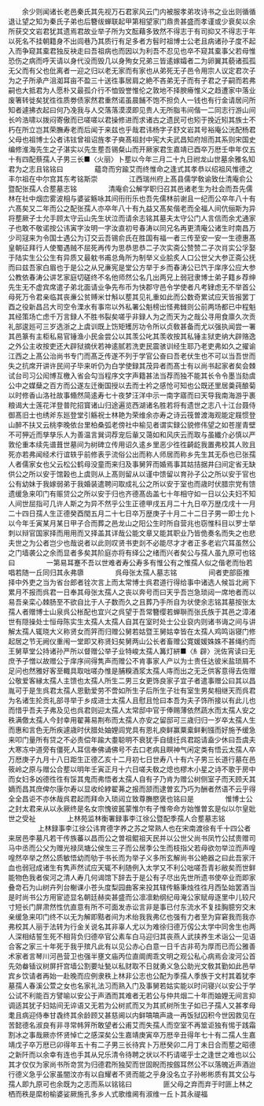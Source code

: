 <!-- { "loadSidebar": true } -->
　　余少则闻诸长老邑秦氏其先视万石君家风云门内被服孝弟攻诗书之业出则循循退让望之知为秦氏子弟也后簪绂蝉联起甲第相望家门鼎贵甚盛而孝谨或少衰矣以余所获交文岩君犹其遗焉君故业举子所为文酝藉多致然不得志于有司抑又不得志于年以死名不挂朝籍身不出闾巷乃其质行有足多者方髫时祖博士公老且病诸孙子度不起入而争窥其槖君独反袂走曰吾祖病也而因以为利吾不忍见也卒不窥其槖事父若母惟恐伤之病而呼天请以身代没而毁几以身殉女兄弟三皆逺嫁孀者二为卵翼其藐诸孤孤无父而有父也仳离者一迎之归以老无家而有家也从弟死无子邑令用宗人议定君次子为之子所承产沮洳耳亩不盈三十送徃事居肩之絶不吝弟无子而有子君之子嗣而若弗嗣也大抵君为人愿朴又最孤介行不恤毁誉惟伦之敦地不择腴瘠惟义之趋遭家中落业废箸转徙矣犹徃徃质劵债家然君重然诺虽晨餔不饱不担负人一钱也有行金请居问所知者遽拂衣起曰何乃凂我与人交落落漠漠即见贵人无所脂韦间偕一二同志行游山间长吟浩啸以拨闷寄傲而已嗟嗟以君操修进而求诸古之遗民可也矧于挽近矧其族士不朽在所立岂其荣膴寿老而后闻于来兹也乎哉君讳杨字子舒文岩其号裕庵公洸配杨君父母也祖博士公者讳铉曾祖诏旌孝子奭髙祖封中宪大夫武昌知府旭而其系则宋国史编修淮海先生之子湛实以先生塟吾锡粲山而开厥家君生嘉靖已酉卒万厯壬申年仅五十有四配蔡孺人子男三长■〈火丽〉卜塟以今年三月二十九日祔龙山世墓余雅名知君为之志且铭铭曰
　　
　　藴竒而穷踰艾而终惟命之逢式其孝恭以绍祖风惟德之丰尔祖在中尔宫其东考铭斯崇
　　
　　江西瑞州府上髙县儒学敎谕致仕清庵俞公暨配张孺人合塟墓志铭
　　
　　清庵俞公解学职归召其邑诸老生为社会而吾先儒林在社中烟峦雾波相与婆娑觞咏其间衎衎乐也吾先儒林前谢且一纪而公卒年八十有六髙矣又二年而公之配张孺人亦卒年八十有九益又髙矣偕老而全福人间伉俪斯为异将塟厥子士允手顾太守云山先生状泣而请余志铭其墓夫太守公门人言信而余尤通家子也敢不敬诺按公讳寅字汝明一字汝直初号春涛以同兄名再更清庵公诸生时南昌万少司冦来为令国士遇公为订交云吾锡俞氏在胜国有福一者三传至安一安一生德惠髙皇朝征拜行人使蜀遇贼不屈死再传为思恭思恭二子次实斋公赞赞二子次肖实公孚娶于陆实生公公生有异质又最躭书甫总角所为制举义业脍炙人口公世父大参正斋公抚而曰兹吾家白眉也于是公之从兄亷宪是堂公方举于乡而春涛公已饩于庠序公应大参公教依春涛公讲艺家庭切磋终不名他师然公名几出两兄上弱冠隶博士弟子籍乡荐绅先生无不虚宾席遣子弟北面请业争先布币为快郡守邑令学使者凡考肄虑无不举首公母死万令君亲临其丧亷公贫赙米廿斛以塟其见礼重如此而公数奇累试应天皆报罢丁酉之役新昌吕大司空令溧水有事帘以外私署公魁榜出怪弗雠则公前两场都已中程魁其经策场亡虑千万言録人不胜书裂矣嗟乎非録人为之而天为之哉公寻用食廪久次贡礼部逡廵可三岁选浙之上虞训既上饬矩矱厉功令所以贞敎甚备而尤以强执闻尝一署其邑篆有主柜私易官锤渔小民金尝公以其羡公叱其羡收按其私锤主狱吏纳大辟赂逸之外公主收按吏还大辟狱摘伏若神逺腻若洗吏民震骇训经生耶乃老吏弗如久之擢谕江西之上髙公治尚书专门而髙乏传遂不列于学官公奋曰吾老伏生也不可以当吾世而失之抗席开讲许民间子毕来听仍为白学使録其茂异者而髙士有以尚书起家者矣会棘试台司习公闳博互檄入省会勾当程序文字声籍甚法当荐而独不能其长令令墨当劾虞公中之媒蘖之百方而公遂左迁衡国授以去而士衿之感怆可知也公既还里居羮莼酿菊以时修香山洛社故事翛然简逺寿七十夜梦汪洋中示一南字寤而曰天导我南海游乎裹粮谒大士莲花洋登普陀招寳诸山归途遍览西湖诸名胜若将有遗世之志八十江台聂侍御髙旧士也绣斧东廵登堂引觞祝士林艳为荣维余亦寿之诗云筏曽渡海观能定屐惯登山醉不扶又云桃李晚依台里柏桑弧老傍社中榆见者谓实録公貌修伟望之如苍崖青壁不可狎近而孳孳乐人为善温言巽词荐宠后軰又蔼如和风庆云而取与虽纎介必慎以严敦伦重本续先谱葺世墓间为树碑立传用诏久逺乡里恶少徃徃齮龁我置弗校其人败且死亦若弗闻经术行谊轶乎前修表乎流俗公出而称人师居而称乡先生其无忝也已张孺人者儒家女也父云松公鹤母没童而来归及事舅笄而婚焉事其姑拮据井臼间定省无缺供公之所以安于馆榖也上虞则从上髙则留从以谨中馈留以育孙子公之所以安于官也公有幼妹于我嫁弱弟于我婚装遣聘问取成礼公之所以安于室也而歳时伏腊宗党有馈遗缓急来叩门有赈贷公之所以安于归也齐德髙齿盖七十年相守如一日以公夫妇不知人间世屈指可几许人斯之为异不然乎公生正德甲戌五月二十九日卒万歴戊戌十一月二十四日孺人生正德癸酉閠五月二十七日卒万歴庚子十月二十二日子男一即士允卜以今年壬寅某月某日甲子合而葬之邑龙山之阳公生时所自营兆也窃惟科目以罗士举刺以辩官国家择而用用而又择盖其详哉公能文章又能其职业乃皆佹奏名而失之也悲夫世之为公者岂少也哉说者以此则叹贤书吏剡不必能尽才才者正多老岩穴耳虽然公之门墙袭公之余而显者多矣其阶庭亦将有绎公之绪而兴者矣公与孺人虽九原可也铭曰
　　
　　一第易耳蹇不吾以世难者寿公寿多有惟公有之惟孺人似之偕老而怡若唱若随一丘同归其永弗隳
　　
　　呉母张太孺人墓志铭
　　
　　间者吏部臣推择中外吏之当为省台郎者铨次言上而太常博士呉君道行得给事中诸选人候旨北阙下累月不报而呉君一日奉其母张太孺人之丧以奔号而曰天乎吾岂急琐闼一席地者而以易吾亲栾心棘肠至不欲自比于人子数而久之且葬乃手所自为状使余志铭其墓按张太孺人者赠博士山泉呉公枨配也宜兴之呉望于吾常簪缨若蝉聨而张氏族于其邑之漳渚世有隠操处士恒母陈实生太孺人太孺人自其在室时处士公业裒内则诸书诲之间与讲解太孺人辄晓大义称贤女而笄而归赠公舅若姑暨王舅姑幸皆在太孺人鸡鸣诣寝门修起居之节无阙仪重闱一堂即又称贤妇矣舅两山公长者畜赠公寛媛媛姝姝不甚绳约而王舅草堂公持诸孙严所以督赠公举子业特峻太孺人篝灯絣■〈糹辟〉洸佐宵读曰无庶予子憎以故赠公于庠序间得隽声而赠公不肯事家人产以为士贵任达彼米盐琐屑不足问也然雅好客至輙具取咄嗟办惟是脯糗酒浆太孺人庤而出之无乏供客意得去佐赠公敬爱客縁太孺人主馈也太孺人所生二男三女更饰良家子宜子者遣事赠公曰其以昌胤可于是生呉君太孺人恩勤爱劳不啻如所生子后所生子壮有室生男矣相继天而呉君为名诸生抡贡礼部寻举于乡成进士太孺人且慰且怆曰本吾为夫子饰所接以有此儿也而惜乎吾夫子弗及见也呉君则迎太孺人太常邸中官于俸赐薄依然蔬水而太孺人安之秩满儌太孺人今封幸用翟茀易荆布而太孺人亦安之留邸可三歳归归一岁卒太孺人生而惠和言色无所疾遽歳时伏腊处妯娌闾党具有恩礼庾鲜赢粟槖鲜剰镪而好施予缓急来叩门量所有贷之不必责偿年踰大耋聪明不衰犹手自缝纴呉君跽请盍少休曰吾虞夫大寒冻中道旁有僵死人耳信奉佛诵佛号不去口老病且瞑神气闲定类有悟云太孺人卒万厯庚子九月十八日距生正德乙亥十二月初七日世寿八十有六子男三长道行墓在邑筱岭之原与赠公合塟以明年壬寅正月十六日嗟夫敎之熄也樛木小星之诗不歌于房中而女妇多凶德徃徃有馁其鬼而弗悟者太孺人自有子乃肯为赠公树侧室子而天顾夭其嫡而昌其庶俾尔康尔寿以显收纶綍翟茀之报而颔而逮曽玄乃巧为酬者然语不云乎得全全昌讵不亦休哉呉君起而拜命入琐闼立致尊膴愍褒也铭曰是
　　
　　惟博士公之封太君来从以永厥终是名女宗愧彼嚚蒙惟尔有子惟帝命方始惟曽玄是似以尔皇妣世之受祉
　　
　　上林苑监林衡署録事李江徐公暨配季孺人合塟墓志铭
　　
　　上林録事李江徐公讳育德字养之苏之常熟人也在宋南渡徐有千十四公者来居邑李墓凡若干传族蕃以昌而公之曽祖鲲祖天民并以公世父尚书凤竹公拭贵赠司马中丞而公父为赠光禄凤塘公侯生三子而公居季公生而枝指父若母欲勿举泣而声喤喤然卒举之然公质敏悟幼而劬于书长而为举子义多所玄解尚书公絶器之曰此吾家汗血也弱冠成诸生有隽声然试应天辄不利随例入太学又不利公咄嗟吾青衫敝矣而世鲜能物色我者俟河之清人寿几何谒馆下辞去于是公有子尽出先世所遗书使卒业而即家叠竒石为山树卉列台榭课小苍头度梨园曲客来投其辖传觞秉烛徃徃月西坠始罢酒当是时尚书公方用宦迹显名朝廷赫奕甚盛而公凛凛勅纲纪毋淹公家赋毋逐里中儿较尺寸短长门屏肃然性伉直意有所不可面发赤讼言非是事已付东流水不复挂胸臆穷交末亲缓急来叩门终不以无为解即黠者间为术绐我我弗亿也强有力者至为穽窘我而我亦弗校其人丽于法转为行金关说名其非辜人尤以为难徐归德万仭公太学中同舍生也两人深相结誓生死不相背负归德卒官公素车白马迎归其丧燕人武挟养生术诣公一见语合客之家三十年死于我乎殡凡此有以见公赤心白意一日千古非苟为厚而已而公雅善术家者言琴川河邑营卫也强半壅文庙丙位直阛阓乖文明之观公私心病焉会浚河公首先効畚锸议树屏扞宫墙公割要址甃以私财取不日就勇义急公助光文敎其勤如此邑举宾乡饮请者再始一赴晚而应例隶秩上林非公志也公配为季孺人季族于文村其着犹李墓孺人春溪公萱之女也名家礼法习而熟入门及事舅若姑实能以时问寝兴以安公于学公试不利能百方譬喻以安公于声酒而其难者无若公与仲共烟二十年而妯娌无间言抑调适其犹子妇姑间无谇语又无若为公树贰而又为其贰树所生子如已子孺人又甚孝母耄且病迎侍奉甘毳终其余龄顾又甚慈阃以内鲜嗃嗃声歳一再饭狱囚积今世因救见在苦懿德名淑良有非寻常帏笄所敢望者公甫艾而失孺人而空室不再筮讵独有惕于践霜割冰之事哉厥亦怀贤悼亡之感深矣公生嘉靖庚寅卒万厯辛丑得年七十有二孺人生嘉靖戊子卒万厯已卯得年五十有二子男三长待宾卜万厯癸卯二月丁未日合而塟之昭德之新阡而以余幸有连也手其从兄乐清令待聘之状以不朽请嗟乎士之逢世之难也以公其才仅仅为家尚书所竒赏为归德君所独契而世固睨而按劔耳然公不以落魄近声酒迨行德义急乎公家虽闇汶亦有以自耀者不贤而能之乎身没名立子孙彬彬质有其文公与孺人即九原可也余既为之志而系以铭铭曰
　　
　　匪父母之弃而弃于时匪上林之栖而秩是縻枌榆婆娑厥施孔多乡人式歌维阃有淑维一丘卜其永禔福
　　
